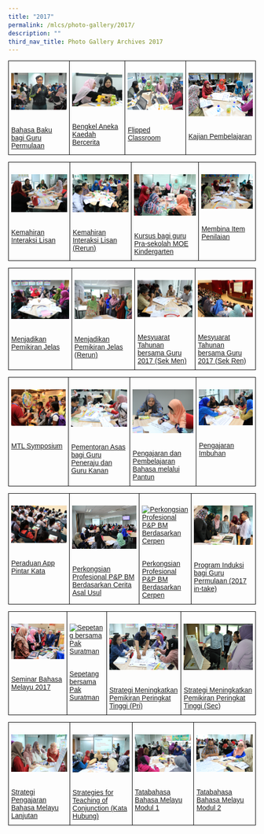 ```yaml
---
title: "2017"
permalink: /mlcs/photo-gallery/2017/
description: ""
third_nav_title: Photo Gallery Archives 2017
---
```

<style type="text/css">
.tg  {border-collapse:collapse;border-spacing:0;}
.tg td{border-color:black;border-style:solid;border-width:1px;font-family:Arial, sans-serif;font-size:14px;
  overflow:hidden;padding:10px 5px;word-break:normal;}
.tg th{border-color:black;border-style:solid;border-width:1px;font-family:Arial, sans-serif;font-size:14px;
  font-weight:normal;overflow:hidden;padding:10px 5px;word-break:normal;}
.tg .tg-0lax{text-align:left;vertical-align:top}
</style>
<table class="tg">
<thead>
  <tr>
    <td class="tg-0lax"><p><a href="/mlcs/photo-gallery/2017/bahasa-baku-bagi-guru-permulaan"><img src="/images/bahasabaku-2017-(3)%202.jpeg" alt="Bahasa Baku bagi Guru Permulaan"></a></p><br><a href="/mlcs/photo-gallery/2017/bahasa-baku-bagi-guru-permulaan">
Bahasa Baku bagi Guru Permulaan</a></td>
    <td class="tg-0lax"><p><a href="/mlcs/photo-gallery/2017/bengkel-aneka-kaedah-bercerita"><img src="/images/storytelling-workshop-2017-(2).jpeg" alt="Bengkel Aneka Kaedah Bercerita"></a></p><br><a href="/mlcs/photo-gallery/2017/bengkel-aneka-kaedah-bercerita">Bengkel Aneka Kaedah Bercerita
</a></td>
    <td class="tg-0lax"><p><a href="/mlcs/photo-gallery/2017/flipped-classroom"><img src="/images/flipped-classroom-2017-(5)%202.jpeg" alt="Flipped Classroom"></a></p><br><a href="/mlcs/photo-gallery/2017/flipped-classroom">Flipped Classroom</a></td>
		    <td class="tg-0lax"><p><a href="/mlcs/photo-gallery/2017/kajian-pembelajaran"><img src="/images/kajian-pembelajaran-(2).jpeg" alt="Kajian Pembelajaran"></a></p><br><a href="/mlcs/photo-gallery/2017/kajian-pembelajaran">Kajian Pembelajaran</a></td>
			</tr>
</thead>
</table>

<style type="text/css">
.tg  {border-collapse:collapse;border-spacing:0;}
.tg td{border-color:black;border-style:solid;border-width:1px;font-family:Arial, sans-serif;font-size:14px;
  overflow:hidden;padding:10px 5px;word-break:normal;}
.tg th{border-color:black;border-style:solid;border-width:1px;font-family:Arial, sans-serif;font-size:14px;
  font-weight:normal;overflow:hidden;padding:10px 5px;word-break:normal;}
.tg .tg-0lax{text-align:left;vertical-align:top}
</style>
<table class="tg">
<thead>
  <tr>
    <td class="tg-0lax"><p><a href="/mlcs/photo-gallery/2017/kemahiran-interaksi-lisan"><img src="/images/interaksi-lisan-2017-(4).jpeg" alt="Kemahiran Interaksi Lisan"></a></p><br><a href="/mlcs/photo-gallery/2017/kemahiran-interaksi-lisan">
Kemahiran Interaksi Lisan</a></td>
    <td class="tg-0lax"><p><a href="/mlcs/photo-gallery/2017/kemahiran-interaksi-lisan-rerun"><img src="/images/interaksi-lisan-rerun-(4).jpeg" alt="Kemahiran Interaksi Lisan (Rerun)"></a></p><br><a href="/mlcs/photo-gallery/2017/kemahiran-interaksi-lisan-rerun">Kemahiran Interaksi Lisan (Rerun)
</a></td>
    <td class="tg-0lax"><p><a href="/mlcs/photo-gallery/2017/kursus-bagi-guru-pra-sekolah-moe-kindergarten"><img src="/images/kindergarten-teachers-course-(2).jpeg" alt="Kursus bagi guru Pra-sekolah MOE Kindergarten"></a></p><br><a href="/mlcs/photo-gallery/2017/kursus-bagi-guru-pra-sekolah-moe-kindergarten">Kursus bagi guru Pra-sekolah MOE Kindergarten</a></td>
		    <td class="tg-0lax"><p><a href="/mlcs/photo-gallery/2017/membina-item-penilaian"><img src="/images/itempenilaian-2017-(3).jpeg" alt="Membina Item Penilaian"></a></p><br><a href="/mlcs/photo-gallery/2017/membina-item-penilaian">Membina Item Penilaian</a></td>
			</tr>
</thead>
</table>


<style type="text/css">
.tg  {border-collapse:collapse;border-spacing:0;}
.tg td{border-color:black;border-style:solid;border-width:1px;font-family:Arial, sans-serif;font-size:14px;
  overflow:hidden;padding:10px 5px;word-break:normal;}
.tg th{border-color:black;border-style:solid;border-width:1px;font-family:Arial, sans-serif;font-size:14px;
  font-weight:normal;overflow:hidden;padding:10px 5px;word-break:normal;}
.tg .tg-0lax{text-align:left;vertical-align:top}
</style>
<table class="tg">
<thead>
  <tr>
    <td class="tg-0lax"><p><a href="/mlcs/photo-gallery/2017/menjadikan-pemikiran-jelas"><img src="/images/mtv-(2).jpeg" alt="Menjadikan Pemikiran Jelas"></a></p><br><a href="/mlcs/photo-gallery/2017/menjadikan-pemikiran-jelas">
Menjadikan Pemikiran Jelas</a></td>
    <td class="tg-0lax"><p><a href="/mlcs/photo-gallery/2017/menjadikan-pemikiran-jelas-rerun"><img src="/images/mtv-rerun-2017-(6).jpeg" alt="Menjadikan Pemikiran Jelas (Rerun)"></a></p><br><a href="/mlcs/photo-gallery/2017/menjadikan-pemikiran-jelas-rerun">Menjadikan Pemikiran Jelas (Rerun)
</a></td>
    <td class="tg-0lax"><p><a href="/mlcs/photo-gallery/2017/mesyuarat-tahunan-bersama-guru-2017-sek-men"><img src="/images/mesyuarat-tahunan-2017-(7).jpeg" alt="Mesyuarat Tahunan bersama Guru 2017 (Sek Men)"></a></p><br><a href="/mlcs/photo-gallery/2017/mesyuarat-tahunan-bersama-guru-2017-sek-men">Mesyuarat Tahunan bersama Guru 2017 (Sek Men)</a></td>
		    <td class="tg-0lax"><p><a href="/mlcs/photo-gallery/2017/mesyuarat-tahunan-bersama-guru-2017-sek-ren"><img src="/images/pri-teachers-annual-meeting-2017-(1).jpeg" alt="Mesyuarat Tahunan bersama Guru 2017 (Sek Ren)"></a></p><br><a href="/mlcs/photo-gallery/2017/mesyuarat-tahunan-bersama-guru-2017-sek-ren">Mesyuarat Tahunan bersama Guru 2017 (Sek Ren)</a></td>
			</tr>
</thead>
</table>


<style type="text/css">
.tg  {border-collapse:collapse;border-spacing:0;}
.tg td{border-color:black;border-style:solid;border-width:1px;font-family:Arial, sans-serif;font-size:14px;
  overflow:hidden;padding:10px 5px;word-break:normal;}
.tg th{border-color:black;border-style:solid;border-width:1px;font-family:Arial, sans-serif;font-size:14px;
  font-weight:normal;overflow:hidden;padding:10px 5px;word-break:normal;}
.tg .tg-0lax{text-align:left;vertical-align:top}
</style>
<table class="tg">
<thead>
  <tr>
    <td class="tg-0lax"><p><a href="/mlcs/photo-gallery/2017/mtl-symposium"><img src="/images/mtl-symposium-2017-(5).jpeg" alt="MTL Symposium"></a></p><br><a href="/mlcs/photo-gallery/2017/mtl-symposium">
MTL Symposium</a></td>
    <td class="tg-0lax"><p><a href="/mlcs/photo-gallery/2016/pementoran-asas-bagi-guru-peneraju-dan-guru-kanan"><img src="/images/basic-teaching-for-teachers-(4).jpeg" alt="Pementoran Asas bagi Guru Peneraju dan Guru Kanan"></a></p><br><a href="/mlcs/photo-gallery/2016/pementoran-asas-bagi-guru-peneraju-dan-guru-kanan">Pementoran Asas bagi Guru Peneraju dan Guru Kanan
</a></td>
    <td class="tg-0lax"><p><a href="/mlcs/photo-gallery/2017/pengajaran-dan-pembelajaran-bahasa-melalui-pantun"><img src="/images/learning-through-poetry-2017-(4).jpeg" alt="Pengajaran dan Pembelajaran Bahasa melalui Pantun"></a></p><br><a href="/mlcs/photo-gallery/2017/pengajaran-dan-pembelajaran-bahasa-melalui-pantun">Pengajaran dan Pembelajaran Bahasa melalui Pantun</a></td>
		    <td class="tg-0lax"><p><a href="/mlcs/photo-gallery/2017/pengajaran-imbuhan"><img src="/images/pengajaran-imbuhan-2017-(2).jpeg" alt="Pengajaran Imbuhan"></a></p><br><a href="/mlcs/photo-gallery/2017/pengajaran-imbuhan">Pengajaran Imbuhan</a></td>
			</tr>
</thead>
</table>


<style type="text/css">
.tg  {border-collapse:collapse;border-spacing:0;}
.tg td{border-color:black;border-style:solid;border-width:1px;font-family:Arial, sans-serif;font-size:14px;
  overflow:hidden;padding:10px 5px;word-break:normal;}
.tg th{border-color:black;border-style:solid;border-width:1px;font-family:Arial, sans-serif;font-size:14px;
  font-weight:normal;overflow:hidden;padding:10px 5px;word-break:normal;}
.tg .tg-0lax{text-align:left;vertical-align:top}
</style>
<table class="tg">
<thead>
  <tr>
    <td class="tg-0lax"><p><a href="/mlcs/photo-gallery/2017/peraduan-app-pintar-kata"><img src="/images/peraduan-pintar-kata-2017-(4).jpeg" alt="Peraduan App Pintar Kata"></a></p><br><a href="/mlcs/photo-gallery/2017/peraduan-app-pintar-kata">
Peraduan App Pintar Kata</a></td>
    <td class="tg-0lax"><p><a href="/mlcs/photo-gallery/2017/perkongsian-profesional-p-p-bm-berdasarkan-cerita-asal-usul"><img src="/images/professional-sharings-2017-(1).jpeg" alt="Perkongsian Profesional P&amp;P BM Berdasarkan Cerita Asal Usul"></a></p><br><a href="/mlcs/photo-gallery/2017/perkongsian-profesional-p-p-bm-berdasarkan-cerita-asal-usul">Perkongsian Profesional P&amp;P BM Berdasarkan Cerita Asal Usul
</a></td>
    <td class="tg-0lax"><p><a href="/mlcs/photo-gallery/2017/perkongsian-profesional-p-p-bm-berdasarkan-cerpen"><img src="/images/cerpen-2017-(2).jpeg" alt="Perkongsian Profesional P&amp;P BM Berdasarkan Cerpen"></a></p><br><a href="/mlcs/photo-gallery/2017/perkongsian-profesional-p-p-bm-berdasarkan-cerpen">Perkongsian Profesional P&amp;P BM Berdasarkan Cerpen</a></td>
		    <td class="tg-0lax"><p><a href="/mlcs/photo-gallery/2017/program-induksi-bagi-guru-permulaan-2017-in-take"><img src="/images/program-induksi-2017-(9).jpeg" alt="Program Induksi bagi Guru Permulaan (2017 in-take)"></a></p><br><a href="/mlcs/photo-gallery/2017/program-induksi-bagi-guru-permulaan-2017-in-take">Program Induksi bagi Guru Permulaan (2017 in-take)</a></td>
			</tr>
</thead>
</table>


<style type="text/css">
.tg  {border-collapse:collapse;border-spacing:0;}
.tg td{border-color:black;border-style:solid;border-width:1px;font-family:Arial, sans-serif;font-size:14px;
  overflow:hidden;padding:10px 5px;word-break:normal;}
.tg th{border-color:black;border-style:solid;border-width:1px;font-family:Arial, sans-serif;font-size:14px;
  font-weight:normal;overflow:hidden;padding:10px 5px;word-break:normal;}
.tg .tg-0lax{text-align:left;vertical-align:top}
</style>
<table class="tg">
<thead>
  <tr>
    <td class="tg-0lax"><p><a href="/mlcs/photo-gallery/2017/seminar-bahasa-melayu-2017"><img src="/images/seminar-bahasa-melayu-2017-(8).jpeg" alt="Seminar Bahasa Melayu 2017"></a></p><br><a href="/mlcs/photo-gallery/2017/seminar-bahasa-melayu-2017">
Seminar Bahasa Melayu 2017</a></td>
    <td class="tg-0lax"><p><a href="/mlcs/photo-gallery/2017/sepetang-bersama-pak-suratman"><img src="/images/sepatang-pak-suratman-(2).jpeg" alt="Sepetang bersama Pak Suratman"></a></p><br><a href="/mlcs/photo-gallery/2017/sepetang-bersama-pak-suratman">Sepetang bersama Pak Suratman
</a></td>
    <td class="tg-0lax"><p><a href="/mlcs/photo-gallery/2017/strategi-meningkatkan-pemikiran-peringkat-tinggi-pri"><img src="/images/hots-2017-pri-(3).jpeg" alt="Strategi Meningkatkan Pemikiran Peringkat Tinggi (Pri)"></a></p><br><a href="/mlcs/photo-gallery/2017/strategi-meningkatkan-pemikiran-peringkat-tinggi-pri">Strategi Meningkatkan Pemikiran Peringkat Tinggi (Pri)</a></td>
		    <td class="tg-0lax"><p><a href="/mlcs/photo-gallery/2017/strategi-meningkatkan-pemikiran-peringkat-tinggi-sec"><img src="/images/hots-2017-(sec)-(4)%202.jpeg" alt="Strategi Meningkatkan Pemikiran Peringkat Tinggi (Sec)"></a></p><br><a href="/mlcs/photo-gallery/2017/strategi-meningkatkan-pemikiran-peringkat-tinggi-sec">Strategi Meningkatkan Pemikiran Peringkat Tinggi (Sec)</a></td>
			</tr>
</thead>
</table>


<style type="text/css">
.tg  {border-collapse:collapse;border-spacing:0;}
.tg td{border-color:black;border-style:solid;border-width:1px;font-family:Arial, sans-serif;font-size:14px;
  overflow:hidden;padding:10px 5px;word-break:normal;}
.tg th{border-color:black;border-style:solid;border-width:1px;font-family:Arial, sans-serif;font-size:14px;
  font-weight:normal;overflow:hidden;padding:10px 5px;word-break:normal;}
.tg .tg-0lax{text-align:left;vertical-align:top}
</style>
<table class="tg">
<thead>
  <tr>
    <td class="tg-0lax"><p><a href="/mlcs/photo-gallery/2017/strategi-pengajaran-bahasa-melayu-lanjutan"><img src="/images/hml-2017-(4).jpeg" alt="Strategi Pengajaran Bahasa Melayu Lanjutan"></a></p><br><a href="/mlcs/photo-gallery/2017/strategi-pengajaran-bahasa-melayu-lanjutan">
Strategi Pengajaran Bahasa Melayu Lanjutan</a></td>
    <td class="tg-0lax"><p><a href="/mlcs/photo-gallery/2017/strategies-for-teaching-of-conjunction-kata-hubung"><img src="/images/kata-hubung-2017-(3).jpeg" alt="Strategies for Teaching of Conjunction (Kata Hubung)"></a></p><br><a href="/mlcs/photo-gallery/2017/strategies-for-teaching-of-conjunction-kata-hubung">Strategies for Teaching of Conjunction (Kata Hubung)
</a></td>
    <td class="tg-0lax"><p><a href="/mlcs/photo-gallery/2017/tatabahasa-bahasa-melayu-modul-1"><img src="/images/tatabahasa-2017-(3).jpeg" alt="Tatabahasa Bahasa Melayu Modul 1"></a></p><br><a href="/mlcs/photo-gallery/2017/tatabahasa-bahasa-melayu-modul-1">Tatabahasa Bahasa Melayu Modul 1</a></td>
		    <td class="tg-0lax"><p><a href="/mlcs/photo-gallery/2017/tatabahasa-bahasa-melayu-modul-2"><img src="/images/tatabahasa-modul-2-2017-(2).jpeg" alt="Tatabahasa Bahasa Melayu Modul 2"></a></p><br><a href="/mlcs/photo-gallery/2017/tatabahasa-bahasa-melayu-modul-2">Tatabahasa Bahasa Melayu Modul 2</a></td>
			</tr>
</thead>
</table>